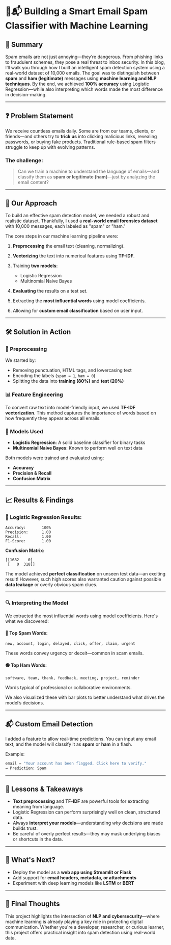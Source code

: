 

# 🚫📬 Building a Smart Email Spam Classifier with Machine Learning

## 🧩 Summary

Spam emails are not just annoying—they’re dangerous. From phishing links to fraudulent schemes, they pose a real threat to inbox security. In this blog, I’ll walk you through how I built an intelligent spam detection system using a real-world dataset of 10,000 emails. The goal was to distinguish between **spam** and **ham (legitimate)** messages using **machine learning and NLP techniques**. By the end, we achieved **100% accuracy** using Logistic Regression—while also interpreting which words made the most difference in decision-making.

---

## ❓ Problem Statement

We receive countless emails daily. Some are from our teams, clients, or friends—and others try to **trick us** into clicking malicious links, revealing passwords, or buying fake products. Traditional rule-based spam filters struggle to keep up with evolving patterns.

### The challenge:

> Can we train a machine to understand the language of emails—and classify them as **spam or legitimate (ham)**—just by analyzing the email content?

---

## 🧠 Our Approach

To build an effective spam detection model, we needed a robust and realistic dataset. Thankfully, I used a **real-world email forensics dataset** with 10,000 messages, each labeled as "spam" or "ham."

The core steps in our machine learning pipeline were:

1. **Preprocessing** the email text (cleaning, normalizing).
2. **Vectorizing** the text into numerical features using **TF-IDF**.
3. Training **two models**:

   * Logistic Regression
   * Multinomial Naive Bayes
4. **Evaluating** the results on a test set.
5. Extracting the **most influential words** using model coefficients.
6. Allowing for **custom email classification** based on user input.

---

## 🛠️ Solution in Action

### 🧹 Preprocessing

We started by:

* Removing punctuation, HTML tags, and lowercasing text
* Encoding the labels (`spam = 1`, `ham = 0`)
* Splitting the data into **training (80%)** and **test (20%)**

### 📊 Feature Engineering

To convert raw text into model-friendly input, we used **TF-IDF vectorization**. This method captures the importance of words based on how frequently they appear across all emails.

### 🤖 Models Used

* **Logistic Regression**: A solid baseline classifier for binary tasks
* **Multinomial Naive Bayes**: Known to perform well on text data

Both models were trained and evaluated using:

* **Accuracy**
* **Precision & Recall**
* **Confusion Matrix**

---

## 📈 Results & Findings

### 🚀 Logistic Regression Results:

```
Accuracy:       100%
Precision:      1.00
Recall:         1.00
F1-Score:       1.00
```

**Confusion Matrix:**

```
[[1682    0]
 [   0  318]]
```

The model achieved **perfect classification** on unseen test data—an exciting result! However, such high scores also warranted caution against possible **data leakage** or overly obvious spam clues.

---

### 🔍 Interpreting the Model

We extracted the most influential words using model coefficients. Here's what we discovered:

#### 🔴 Top Spam Words:

```
new, account, login, delayed, click, offer, claim, urgent
```

These words convey urgency or deceit—common in scam emails.

#### 🟢 Top Ham Words:

```
software, team, thank, feedback, meeting, project, reminder
```

Words typical of professional or collaborative environments.

We also visualized these with bar plots to better understand what drives the model’s decisions.

---

## 📬 Custom Email Detection

I added a feature to allow real-time predictions. You can input any email text, and the model will classify it as **spam** or **ham** in a flash.

Example:

```python
email = "Your account has been flagged. Click here to verify."
→ Prediction: Spam
```

---

## 🧠 Lessons & Takeaways

* **Text preprocessing** and **TF-IDF** are powerful tools for extracting meaning from language.
* Logistic Regression can perform surprisingly well on clean, structured data.
* Always **interpret your models**—understanding *why* decisions are made builds trust.
* Be careful of overly perfect results—they may mask underlying biases or shortcuts in the data.

---

## 🌱 What's Next?

* Deploy the model as a **web app using Streamlit or Flask**
* Add support for **email headers, metadata, or attachments**
* Experiment with deep learning models like **LSTM** or **BERT**

---

## 🧾 Final Thoughts

This project highlights the intersection of **NLP and cybersecurity**—where machine learning is already playing a key role in protecting digital communication. Whether you're a developer, researcher, or curious learner, this project offers practical insight into spam detection using real-world data.
